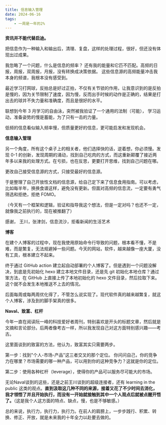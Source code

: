 ```yaml
---
title: 信息输入管理
date: 2024-06-16
tags:
    - 一周是一年的2%
---
```






**资讯并不能代替启迪。**

把信息作为一种输入和输出后，清理、复盘，这样的处理过程，很好，但还没有体现出过成果。

我忽略了一个问题，什么是信息的频率？ 还有我的能量和它匹不匹配。高频的日报，周报，双周报，月报，没有转换成决策依据。 这些信息源的高频能量冲击我本身的频谱，我根本没有感受到。

最近学习打网球，反拍总是好过正拍，不仅有关节锁的作用，让我意识到的是反拍是慢的，因为关节限制了速度，因为慢，反而出手时候的动作是正确的，结果是打出去的球并不失力量和准确度，而且是很好的水平。

联想到今年 3 月学习的自由泳，突然被我验证了一个通用的法制（可能）， 学习运动，准备姿势的慢是蓄能，为了只有一击的力量。



低频的信息看似输入频率慢，但质量更好的信息，更可能启发和发现机会。





**信息输入管理**

另一个角度，所有这个桌子上的相关者，他们选择快的话，逆着想，你必须慢。发现 0-1 的创新，发现周期的涌动，找到自己吃肉的方式，而这重新颠覆了接近两年多以来我的处理方式。在亏损，也在反思，更要打开思维，找到自己问题在哪。

更改自己接受信息源的方式，只接受最好的信息源。

于是整理了自己开放性文档的信息源，给自己定下来了信息食用指南。可以考虑，比如每半年，换换食谱这样，避免没有更新。但面对高频的信息流，一定要有勇气筛选和拒绝，拒绝 FOMO。

（今天有一个框架和逻辑，验证和指导我这个想法，但是一定对吗？也还不一定，就像我之前执行的，现在被推翻了）



感谢， 王川，张津剑，信息流沙，拒看新闻的生活艺术





**博客**

在建个人博客的过程中，现在我使用原始命令行导致的问题，根本看不懂，不是难，而是繁复，无法规避掉一些问题。今天的网站，软件，越来越像一座大厦，没有工具，根本建立不起来。

终于通过 GitHub action 建立起自动部署的个人博客了。但是遇到一个问题没解决，到底是先初始化 hexo 建立本地文件目录，还是先 git 初始化本地仓库？通过笨方法，在 GitHub 上直接上传了本地初始化的 hexo 文件目录，然后拉取下来。这个就不会发生本地推送不上去的情况。

后面每周或每两周优化得了，不管怎么说实现了。现代软件真的越来越繁复，就这个人博客，涉及到的脚手架真的很多。





**Naval、致富、杠杆**

今年一直在阅读阮一峰的科技爱好者周刊，特别喜欢是开头的标题文章，然后就是文摘和言论部分。后两者像考古一样，所以我发现自己对这方面特别感兴趣——考古。

这里面谈到的致富的方法，他认为，致富其实只需要两步。

第一步：找到"个人-市场-产品"这三者交叉的那个定位。  你问问自己，你的竞争力在哪里？市场需要的哪一种产品，可以用到你的这种竞争力？这就是你的定位。

第二步：使用各种杠杆（leverage），使得你的产品可以服务尽可能大的市场。



无论Naval谈到的这些，还是之前王川谈到的超级连接者，还有 learning in the public 这类的观点。**直到汲取这几种不同的来源，接着又花了不少时间去消化，我才领悟了并且开始执行，而没有一开始就接触到其中一个人观点后就被点醒开悟了。**（这是我个人这方面的特点、缺点，慢，也是不够敏感。）



总的来说，执行力，执行力，执行力。在前人的肩膀上，一步步践行、积累、转换、修正、开放，就是未来我的十年全力以赴要去做的。
